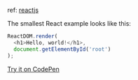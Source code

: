 
ref: [reactjs](https://reactjs.org/docs/hello-world.html)

The smallest React example looks like this:

```js
ReactDOM.render(
  <h1>Hello, world!</h1>,
  document.getElementById('root')
);
```
[Try it on CodePen](https://codepen.io/pen?&editable=true&editors=0010)